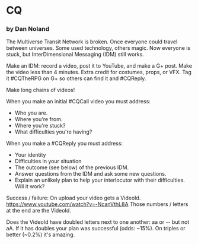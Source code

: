 # CQ
### by Dan Noland 

The Multiverse Transit Network is broken. Once everyone could travel
between universes. Some used technology, others magic. Now everyone is
stuck, but InterDimensional Messaging (IDM) still works.  

Make an IDM: record a video, post it to YouTube, and make a
G+ post. Make the video less than 4 minutes. Extra credit
for costumes, props, or VFX. Tag it #CQTheRPG on G+ so others can
find it and #CQReply.

Make long chains of videos!

When you make an initial #CQCall video you must address:
* Who you are.
* Where you're from.
* Where you're stuck?
* What difficulties you're having?

When you make a #CQReply you must address:
* Your identity
* Difficulties in your situation
* The outcome (see below) of the previous IDM. 
* Answer questions from the IDM and ask some new questions. 
* Explain an unlikely plan to help your interlocutor with their difficulties. Will it work?

Success / failure:
On upload your video gets a VideoId.
https://www.youtube.com/watch?v=-NcanVthL8A
Those numbers / letters at the end are the VideoId.  

Does the VideoId have doubled letters next to one another: aa or
-- but not aA. If it has doubles your plan was successful (odds:
~15%). On triples or better (~0.2%) it's amazing. 
